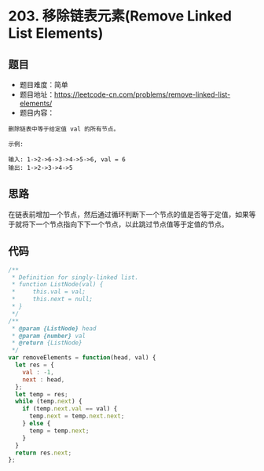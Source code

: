 # 203. 移除链表元素(Remove Linked List Elements)

## 题目
* 题目难度：简单
* 题目地址：https://leetcode-cn.com/problems/remove-linked-list-elements/
* 题目内容：
```
删除链表中等于给定值 val 的所有节点。

示例:

输入: 1->2->6->3->4->5->6, val = 6
输出: 1->2->3->4->5
```


## 思路
在链表前增加一个节点，然后通过循环判断下一个节点的值是否等于定值，如果等于就将下一个节点指向下下一个节点，以此跳过节点值等于定值的节点。


## 代码
```JavaScript
/**
 * Definition for singly-linked list.
 * function ListNode(val) {
 *     this.val = val;
 *     this.next = null;
 * }
 */
/**
 * @param {ListNode} head
 * @param {number} val
 * @return {ListNode}
 */
var removeElements = function(head, val) {
  let res = {
    val : -1,
    next : head,
  };
  let temp = res;
  while (temp.next) {
    if (temp.next.val == val) {
      temp.next = temp.next.next; 
    } else {
      temp = temp.next;
    }
  }
  return res.next;
};
```
